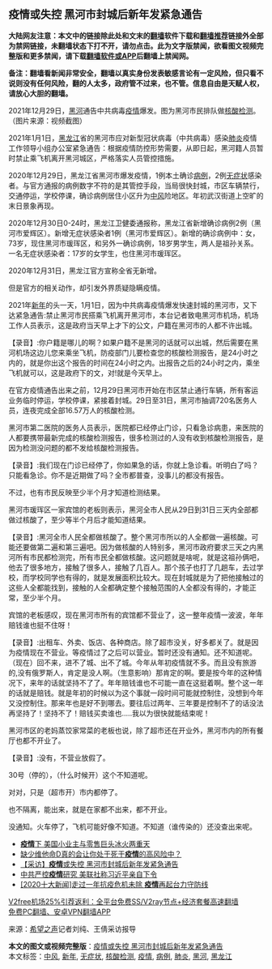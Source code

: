  <h2>疫情或失控 黑河市封城后新年发紧急通告</h2> <p class="notice"><b>大陆网友注意：本文中的链接除此处和文末的<a href="https://github.com/bannedbook/fanqiang" >翻墙</a>软件下载和<a href="https://github.com/killgcd/justmysocks/blob/master/README.md">翻墙推荐</a>链接外全部为禁网链接，未翻墙状态下打不开，请勿点击。此为文字版禁闻，欲看图文视频完整版和更多禁闻，请下载<a href="https://github.com/bannedbook/fanqiang">翻墙软件或APP</a>后翻墙上禁闻网。</p><p>备注：翻墙看新闻非常安全，翻墙以真实身份发表敏感言论有一定风险，但只看不说则没有任何风险，翻的人太多，政府管不过来，也不管。信息自由是天赋人权，请放心大胆的翻墙。</b></p>  <div class="entry"> <p id="conimg">2021年12月29日，<a href="https://www.bannedbook.org/bnews/tag/%e9%bb%91%e6%b2%b3/" class="st_tag internal_tag" rel="tag" title="标签 黑河 下的日志">黑河</a>通告中共病毒<a href="https://www.bannedbook.org/bnews/tag/%E7%96%AB%E6%83%85/" class="st_tag internal_tag" rel="tag" title="标签 疫情 下的日志">疫情</a>爆发。图为黑河市民排队做<a href="https://www.bannedbook.org/bnews/tag/%E6%A0%B8%E9%85%B8%E6%A3%80%E6%B5%8B/" class="st_tag internal_tag" rel="tag" title="标签 核酸检测 下的日志">核酸检测</a>。（图片来源：视频截图）</p> <p>2021年1月1日，<a href="https://www.bannedbook.org/bnews/tag/%e9%bb%91%e9%be%99%e6%b1%9f/" class="st_tag internal_tag" rel="tag" title="标签 黑龙江 下的日志">黑龙江</a>省的黑河市应对新型冠状病毒（中共病毒）感染<a href="https://www.bannedbook.org/bnews/tag/%e8%82%ba%e7%82%8e/" class="st_tag internal_tag" rel="tag" title="标签 肺炎 下的日志">肺炎</a>疫情工作领导小组办公室紧急通告：根据疫情防控形势需要，从即日起，黑河籍人员暂时禁止乘飞机离开黑河城区，严格落实人员管控措施。</p> <p>2020年12月29日，黑龙江省黑河市爆发疫情，1例本土确诊<a href="https://www.bannedbook.org/bnews/tag/%E7%97%85%E4%BE%8B/" class="st_tag internal_tag" rel="tag" title="标签 病例 下的日志">病例</a>，2例<a href="https://www.bannedbook.org/bnews/tag/%E6%97%A0%E7%97%87%E7%8A%B6/" class="st_tag internal_tag" rel="tag" title="标签 无症状 下的日志">无症状</a>感染者。与官方通报的病例数字不符的是其管控手段，当局很快封城，市区车辆禁行，交通停运，学校停课，确诊病例居住小区升为<a href="https://www.bannedbook.org/bnews/tag/%E4%B8%AD%E9%A3%8E/" class="st_tag internal_tag" rel="tag" title="标签 中风 下的日志">中风</a>险地区。年初武汉街道上空旷的末日景象再现。</p> <p>2020年12月30日0-24时，黑龙江卫健委通报称，黑龙江省新增确诊病例2例（黑河市爱辉区）。新增无症状感染者1例（黑河市爱辉区）。新增的确诊病例中：女，73岁，现住黑河市瑗珲区，和另外一确诊病例，18岁男学生，两人是祖孙关系。一名无症状感染者：17岁的女学生，也住黑河市瑗珲区。</p> <p>2020年12月31日，黑龙江官方宣称全省无新增。</p>  <p>但是官方的相关动作，却引发外界质疑隐瞒疫情。</p> <p>2021年<a href="https://www.bannedbook.org/bnews/tag/%E6%96%B0%E5%B9%B4/" class="st_tag internal_tag" rel="tag" title="标签 新年 下的日志">新年</a>的头一天，1月1日，因为中共病毒疫情爆发快速封城的黑河市，又下达紧急通告:禁止黑河市民搭乘飞机离开黑河市，本台记者致电黑河市机场，机场工作人员表示，这是政府当天早上才下的公文，户籍在黑河市的人都不许出城。</p> <p>【录音】:你户籍是哪儿的啊？如果户籍不是黑河的话就可以出城，然后需要在黑河机场这边儿您来乘坐飞机，防疫部门儿要检查您的核酸检测报告，是24小时之内的，就是你出这个报告的时间在24小时之内。出报告之后的24小时之内，乘坐飞机就可以，这是政府下的文，对!就是今天早上。</p> <p>在官方疫情通告出来之前，12月29日黑河市开始在市区禁止通行车辆，所有客运业务临时停运，学校停课，紧接着封城。29日至31日，黑河市抽调720名医务人员，连夜完成全部16.57万人的核酸检测。</p> <p>黑河市第二医院的医务人员表示，医院都已经停止门诊，只看急诊病患，来医院的人都要携带最新完成的核酸检测报告，很多检测过的人没有收到核酸检测报告，是因为检测没问题的都不发给核酸检测报告。</p>  <p>【录音】:我们现在门诊已经停了，你如果急的话，你就上急诊看。听明白了吗？只能看急诊。你不是近期做了吗？全市都普查，没事儿的都没有报告。</p> <p>不过，也有市民反映至少半个月才知道检测结果。</p> <p>黑河市瑗珲区一家宾馆的老板则表示，黑河全市人民从29日到31日三天内全部都做过核酸了，至少等半个月后才能知道结果。</p> <p>【录音】:黑河全市人民全都做核酸了。整个黑河市所以的人全都做一遍核酸。可能还要做第二遍和第三遍吧。因为做核酸的人特别多，黑河市政府要求三天之内黑河所有市民都检测完，所有市民全都做核酸。这问题就是啥呢，就是这祖孙俩吧，他去了很多地方，接触了很多人，接触了几百人。那个孩子也打了几趟车，去过学校，而学校同学也有得的，就是发展面积比较大。现在封城就是为了把他接触过的这些人全都能找到，接触的人全都确定整个接触范围的人全都没有得的，才能正常，至少半个月。</p> <p>宾馆的老板感叹，现在黑河市所有的宾馆都不营业了，这一整年疫情一波波，年年赔钱谁也挺不住呀！</p>  <p>【录音】:出租车、外卖、饭店、各种商店。除了超市没关，好多都关了。就是因为疫情现在不营业。等疫情过了之后可以营业。暂时还没有通知。还不知道呢。（现在）回不来，进不了城、出不了城。今年从年初疫情就不多。而且没有旅游的,没有俄罗斯人，肯定是没人啊。（生意影响）那肯定的啊。要是按今年的这种情况下，来年的话就坚持不了了。年年赔钱谁也不可能一直在这挺着啊。整个这一年的话就是赔钱。就是年初的时候以为这个事就一段时间可能就控制住，没想到今年又没控制住。那来年也是好不到哪去。要往后过两年、三年要是控制不了的话没法再坚持了！坚持不了！赔钱买卖谁也…..我以为很快就能结束呢！</p> <p>黑河市区的老妈蒸饺家常菜的老板也说，除了超市还在开业外，黑河市内的所有餐厅也都不开业了。</p> <p>【录音】:没有，不营业放假了。</p> <p>30号（停的），（什么时候开）这个不知道呢。</p> <p>对对，只是（超市开）市内都停了。</p>  <p>也不隔离，能出来，就是在家都不出来，都不开业。</p> <p>没通知。火车停了，飞机可能好像不知道。不知道（谁传染的）还没查出来呢。</p> <ul class='op-related-articles' title='相关阅读'> <li><a href='https://www.bannedbook.org/bnews/cnnews/20210102/1459520.html' target='_blank'><b>疫情</b>下 美国小业主与零售巨头冰火两重天</a></li> <li><a href='https://www.bannedbook.org/bnews/comments/20210102/1459512.html' target='_blank'>缺少维他命D真的会让你处于死于<b>疫情</b>的高风险中？</a></li> <li><a href='https://www.bannedbook.org/bnews/comments/20210102/1459459.html' target='_blank'>【采访】<b>疫情</b>或失控 黑河市封城后新年发紧急通告</a></li> <li><a href='https://www.bannedbook.org/bnews/cbnews/20210102/1459416.html' target='_blank'>中共严控<b>疫情</b>研究 美联社称习近平亲自下令</a></li> <li><a href='https://www.bannedbook.org/bnews/taiwannews/20210102/1459364.html' target='_blank'>[2020十大新闻]走过一年抗疫危机未除 <b>疫情</b>再起台力守防线</a></li> </ul> <p class="texttj"> <a href="https://www.bannedbook.org/forum23/topic22702.html" target="_blank">V2free机场25%引荐返利：全平台免费SS/V2ray节点+经济套餐高速翻墙</a><br/> <a href="https://github.com/bannedbook/fanqiang/wiki/%E7%A6%81%E9%97%BB%E7%BD%91%E5%AE%89%E5%8D%93%E7%BF%BB%E5%A2%99%E6%96%B0%E9%97%BBAPP" target="_blank">免费PC翻墙、安卓VPN翻墙APP</a></p><p> 来源：<span class='wp_keywordlink_affiliate'><a href="https://www.soundofhope.org" title="希望之声" target="_blank">希望之声</a></span>记者刘纯、王倩采访报导 </p><a name='sharetosocial'></a>       <div><b>本文的图文或视频完整版</b>：<a href='https://www.bannedbook.org/bnews/cbnews/20210102/1459525.html'>疫情或失控 黑河市封城后新年发紧急通告</a></div>  </div><!--END ENTRY--> <div class="postfooter"> <div>本文标签：<a href="https://www.bannedbook.org/bnews/tag/%E4%B8%AD%E9%A3%8E/" rel="tag">中风</a>, <a href="https://www.bannedbook.org/bnews/tag/%E6%96%B0%E5%B9%B4/" rel="tag">新年</a>, <a href="https://www.bannedbook.org/bnews/tag/%E6%97%A0%E7%97%87%E7%8A%B6/" rel="tag">无症状</a>, <a href="https://www.bannedbook.org/bnews/tag/%E6%A0%B8%E9%85%B8%E6%A3%80%E6%B5%8B/" rel="tag">核酸检测</a>, <a href="https://www.bannedbook.org/bnews/tag/%E7%96%AB%E6%83%85/" rel="tag">疫情</a>, <a href="https://www.bannedbook.org/bnews/tag/%E7%97%85%E4%BE%8B/" rel="tag">病例</a>, <a href="https://www.bannedbook.org/bnews/tag/%e8%82%ba%e7%82%8e/" rel="tag">肺炎</a>, <a href="https://www.bannedbook.org/bnews/tag/%e9%bb%91%e6%b2%b3/" rel="tag">黑河</a>, <a href="https://www.bannedbook.org/bnews/tag/%e9%bb%91%e9%be%99%e6%b1%9f/" rel="tag">黑龙江</a></div>  </div><!--END POSTFOOTER--> 